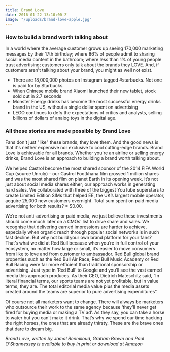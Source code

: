 ```yaml
---
title: Brand Love
date: 2016-01-22 13:10:00 Z
image: "/uploads/brand-love-apple.jpg"
---
```


### How to build a brand worth talking about

In a world where the average customer grows up seeing 170,000 marketing messages by their 17th birthday; where 86% of people admit to sharing social media content in the bathroom; where less than 1% of young people trust advertising; customers only talk about the brands they LOVE. And, if customers aren't talking about your brand, you might as well not exist. 

* There are 18,000,000 photos on Instagram tagged #starbucks. Not one is paid for by Starbucks. 
* When Chinese mobile brand Xiaomi launched their new tablet, stock sold out in 2.7 seconds 
* Monster Energy drinks has become the most successful energy drinks brand in the US, without a single dollar spent on advertising 
* LEGO continues to defy the expectations of critics and analysts, selling billions of dollars of analog toys in the digital age. 

### All these stories are made possible by Brand Love

Fans don't just "like" these brands, they love them. And the good news is that it's neither expensive nor exclusive to cool cutting-edge brands. Brand Love is achievable for all brands. Whether you're an airline or selling energy drinks, Brand Love is an approach to building a brand worth talking about.


We helped Castrol become the most shared sponsor of the 2014 FIFA World Cup (source Unruly) - our Castrol Footkhana film grossed 1 million shares and was the most shared film on planet Earth in its  opening week. It’s not just about social media shares either; our approach works in generating hard sales. We collaborated with three of the biggest YouTube superstars to create Limited Edition SIMs that helped EE, the UK’s largest mobile operator, acquire 25,000 new customers overnight. Total sum spent on paid media advertising for both results? = $0.00.

We’re not anti-advertising or paid media, we just believe these investments should come much later on a CMOs’ list to drive share and sales. We recognise that delivering earned impressions are harder to achieve, especially when organic reach through popular social networks is in such fast decline. But why not build your own brand platform for your fans? That’s what we did at Red Bull because when you’re in full control of your ecosystem, no matter how large or small, it’s easier to move consumers from like to love and from customer to ambassador. Red Bull global brand properties such as the Red Bull Air Race, Red Bull Music Academy or Red Bull Racing were far more efficient than traditional sponsorship or advertising. Just type in ‘Red Bull’ to Google and you’ll see the vast earned media this approach produces. As their CEO, Dietrich Mateschitz said, “In literal financial terms, our sports teams are not yet profitable, but in value terms, they are. The total editorial media value plus the media assets created around the teams are superior to pure advertising expenditures”. 

Of course not all marketers want to change. There will always be marketers who outsource their work to the same agency because ‘they’ll never get fired for buying media or making a TV ad’. As they say, you can take a horse to water but you can’t make it drink. That’s why we spend our time backing the right horses, the ones that are already thirsty. These are the brave ones that dare to dream big.

*Brand Love, written by Jamal Benmiloud, Graham Brown and Paul O’Shannessey is available to buy in print or download at Amazon*